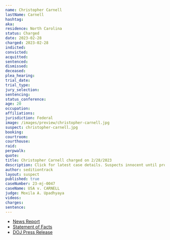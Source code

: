 ```yaml
---
name: Christopher Carnell
lastName: Carnell
hashtag:
aka:
residence: North Carolina
status: Charged
date: 2023-02-28
charged: 2023-02-28
indicted:
convicted:
acquitted:
sentenced:
dismissed:
deceased:
plea_hearing:
trial_date:
trial_type:
jury_selection:
sentencing:
status_conference:
age: 20
occupation:
affiliations:
jurisdiction: Federal
image: /images/preview/christopher-carnell.jpg
suspect: christopher-carnell.jpg
booking:
courtroom:
courthouse:
raid:
perpwalk:
quote:
title: Christopher Carnell charged on 2/28/2023
description: Click for latest case details. Suspects innocent until proven guilty.
author: seditiontrack
layout: suspect
published: true
caseNumber: 23-mj-0047
caseName: USA v. CARNELL
judge: Moxila A. Upadhyaya
videos:
charges:
sentence:
---
```

- [News Report](https://www.wral.com/2-men-from-cary-raleigh-charged-in-jan-6-riot-at-us-capitol/20749986/)
- [Statement of Facts](https://www.justice.gov/usao-dc/press-release/file/1572296/download)
- [DOJ Press Release](https://www.justice.gov/usao-dc/pr/two-north-carolina-men-charged-obstructing-official-proceeding-during-january-6-capitol)
